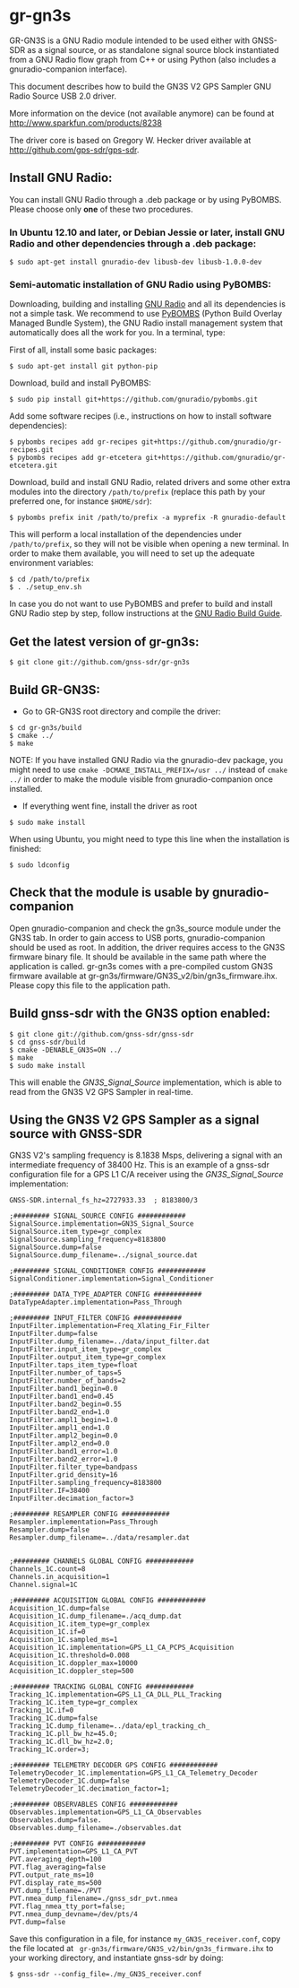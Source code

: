 # gr-gn3s

GR-GN3S is a GNU Radio module intended to be used either with GNSS-SDR as a signal source, or as standalone signal source block instantiated from a GNU Radio flow graph from C++ or using Python (also includes a gnuradio-companion interface).

This document describes how to build the GN3S V2 GPS Sampler GNU Radio Source USB 2.0 driver. 

More information on the device (not available anymore) can be found at http://www.sparkfun.com/products/8238

The driver core is based on Gregory W. Hecker driver available at http://github.com/gps-sdr/gps-sdr.


## Install GNU Radio:

You can install GNU Radio through a .deb package or by using PyBOMBS. Please choose only **one** of these two procedures.

### In Ubuntu 12.10 and later, or Debian Jessie or later, install GNU Radio and other dependencies through a .deb package:

~~~~~~ 
$ sudo apt-get install gnuradio-dev libusb-dev libusb-1.0.0-dev
~~~~~~


### Semi-automatic installation of GNU Radio using PyBOMBS:

Downloading, building and installing [GNU Radio](http://gnuradio.org "GNU Radio's Homepage") and all its dependencies is not a simple task. We recommend to use [PyBOMBS](http://gnuradio.org/redmine/projects/pybombs/wiki "Python Build Overlay Managed Bundle System wiki") (Python Build Overlay Managed Bundle System), the GNU Radio install management system that automatically does all the work for you. In a terminal, type:

First of all, install some basic packages:

~~~~~~ 
$ sudo apt-get install git python-pip
~~~~~~ 

Download, build and install PyBOMBS:

~~~~~~ 
$ sudo pip install git+https://github.com/gnuradio/pybombs.git
~~~~~~ 

Add some software recipes (i.e., instructions on how to install software dependencies):

~~~~~~ 
$ pybombs recipes add gr-recipes git+https://github.com/gnuradio/gr-recipes.git
$ pybombs recipes add gr-etcetera git+https://github.com/gnuradio/gr-etcetera.git
~~~~~~ 

Download, build and install GNU Radio, related drivers and some other extra modules into the directory ```/path/to/prefix``` (replace this path by your preferred one, for instance ```$HOME/sdr```):

~~~~~~ 
$ pybombs prefix init /path/to/prefix -a myprefix -R gnuradio-default
~~~~~~ 

This will perform a local installation of the dependencies under ```/path/to/prefix```, so they will not be visible when opening a new terminal. In order to make them available, you will need to set up the adequate environment variables:

~~~~~~ 
$ cd /path/to/prefix
$ . ./setup_env.sh
~~~~~~ 

In case you do not want to use PyBOMBS and prefer to build and install GNU Radio step by step, follow instructions at the [GNU Radio Build Guide](http://gnuradio.org/redmine/projects/gnuradio/wiki/BuildGuide).


## Get the latest version of gr-gn3s:

~~~~~~
$ git clone git://github.com/gnss-sdr/gr-gn3s
~~~~~~

## Build GR-GN3S:

- Go to GR-GN3S root directory and compile the driver:

~~~~~~
$ cd gr-gn3s/build
$ cmake ../
$ make
~~~~~~

NOTE: If you have installed GNU Radio via the gnuradio-dev package, you might need to use ```cmake -DCMAKE_INSTALL_PREFIX=/usr ../``` instead of ```cmake ../``` in order to make the module visible from gnuradio-companion once installed.


- If everything went fine, install the driver as root

~~~~~~
$ sudo make install
~~~~~~

When using Ubuntu, you might need to type this line when the installation is finished:

~~~~~~
$ sudo ldconfig
~~~~~~

## Check that the module is usable by gnuradio-companion
 
Open gnuradio-companion and check the gn3s_source module under the GN3S tab. In order to gain access to USB ports, gnuradio-companion should be used as root. In addition, the driver requires access to the GN3S firmware binary file. It should be available in the same path where the application is called. gr-gn3s comes with a pre-compiled custom GN3S firmware available at gr-gn3s/firmware/GN3S_v2/bin/gn3s_firmware.ihx. Please copy this file to the application path.

## Build gnss-sdr with the GN3S option enabled:

~~~~~~
$ git clone git://github.com/gnss-sdr/gnss-sdr
$ cd gnss-sdr/build
$ cmake -DENABLE_GN3S=ON ../
$ make
$ sudo make install
~~~~~~

This will enable the *GN3S_Signal_Source* implementation, which is able to read from the GN3S V2 GPS Sampler in real-time. 


## Using the GN3S V2 GPS Sampler as a signal source with GNSS-SDR

GN3S V2's sampling frequency is 8.1838 Msps, delivering a signal with an intermediate frequency of 38400 Hz. This is an example of a gnss-sdr configuration file for a GPS L1 C/A receiver using the *GN3S_Signal_Source* implementation:

~~~~~~
GNSS-SDR.internal_fs_hz=2727933.33  ; 8183800/3 

;######### SIGNAL_SOURCE CONFIG ############
SignalSource.implementation=GN3S_Signal_Source
SignalSource.item_type=gr_complex
SignalSource.sampling_frequency=8183800
SignalSource.dump=false
SignalSource.dump_filename=../signal_source.dat

;######### SIGNAL_CONDITIONER CONFIG ############
SignalConditioner.implementation=Signal_Conditioner

;######### DATA_TYPE_ADAPTER CONFIG ############
DataTypeAdapter.implementation=Pass_Through

;######### INPUT_FILTER CONFIG ############
InputFilter.implementation=Freq_Xlating_Fir_Filter
InputFilter.dump=false
InputFilter.dump_filename=../data/input_filter.dat
InputFilter.input_item_type=gr_complex
InputFilter.output_item_type=gr_complex
InputFilter.taps_item_type=float
InputFilter.number_of_taps=5
InputFilter.number_of_bands=2
InputFilter.band1_begin=0.0
InputFilter.band1_end=0.45
InputFilter.band2_begin=0.55
InputFilter.band2_end=1.0
InputFilter.ampl1_begin=1.0
InputFilter.ampl1_end=1.0
InputFilter.ampl2_begin=0.0
InputFilter.ampl2_end=0.0
InputFilter.band1_error=1.0
InputFilter.band2_error=1.0
InputFilter.filter_type=bandpass
InputFilter.grid_density=16
InputFilter.sampling_frequency=8183800
InputFilter.IF=38400
InputFilter.decimation_factor=3

;######### RESAMPLER CONFIG ############
Resampler.implementation=Pass_Through
Resampler.dump=false
Resampler.dump_filename=../data/resampler.dat


;######### CHANNELS GLOBAL CONFIG ############
Channels_1C.count=8
Channels.in_acquisition=1
Channel.signal=1C

;######### ACQUISITION GLOBAL CONFIG ############
Acquisition_1C.dump=false
Acquisition_1C.dump_filename=./acq_dump.dat
Acquisition_1C.item_type=gr_complex
Acquisition_1C.if=0
Acquisition_1C.sampled_ms=1
Acquisition_1C.implementation=GPS_L1_CA_PCPS_Acquisition
Acquisition_1C.threshold=0.008
Acquisition_1C.doppler_max=10000
Acquisition_1C.doppler_step=500

;######### TRACKING GLOBAL CONFIG ############
Tracking_1C.implementation=GPS_L1_CA_DLL_PLL_Tracking
Tracking_1C.item_type=gr_complex
Tracking_1C.if=0 
Tracking_1C.dump=false
Tracking_1C.dump_filename=../data/epl_tracking_ch_
Tracking_1C.pll_bw_hz=45.0;
Tracking_1C.dll_bw_hz=2.0;
Tracking_1C.order=3;

;######### TELEMETRY DECODER GPS CONFIG ############
TelemetryDecoder_1C.implementation=GPS_L1_CA_Telemetry_Decoder
TelemetryDecoder_1C.dump=false
TelemetryDecoder_1C.decimation_factor=1;

;######### OBSERVABLES CONFIG ############
Observables.implementation=GPS_L1_CA_Observables
Observables.dump=false.
Observables.dump_filename=./observables.dat

;######### PVT CONFIG ############
PVT.implementation=GPS_L1_CA_PVT
PVT.averaging_depth=100
PVT.flag_averaging=false
PVT.output_rate_ms=10
PVT.display_rate_ms=500
PVT.dump_filename=./PVT
PVT.nmea_dump_filename=./gnss_sdr_pvt.nmea
PVT.flag_nmea_tty_port=false;
PVT.nmea_dump_devname=/dev/pts/4
PVT.dump=false
~~~~~~

Save this configuration in a file, for instance ```my_GN3S_receiver.conf```,  copy the file located at ``` gr-gn3s/firmware/GN3S_v2/bin/gn3s_firmware.ihx``` to your working directory, and instantiate gnss-sdr by doing:

~~~~~~
$ gnss-sdr --config_file=./my_GN3S_receiver.conf
~~~~~~





